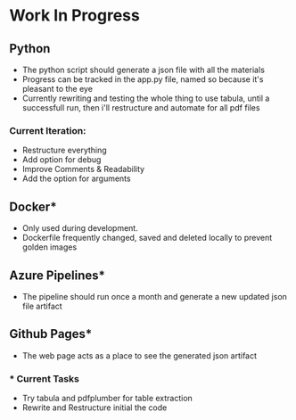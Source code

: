 # Work In Progress

## Python
- The python script should generate a json file with all the materials
- Progress can be tracked in the app.py file, named so because it's pleasant to the eye 
- Currently rewriting and testing the whole thing to use tabula, until a successfull run, then i'll restructure and automate for all pdf files
### Current Iteration: 
  - Restructure everything 
  - Add option for debug
  - Improve Comments & Readability
  - Add the option for arguments

## Docker*
- Only used during development.
- Dockerfile frequently changed, saved and deleted locally to prevent golden images


## Azure Pipelines*
- The pipeline should run once a month and generate a new updated json file artifact

## Github Pages*
- The web page acts as a place to see the generated json artifact

### * Current Tasks 
- Try tabula and pdfplumber for table extraction
- Rewrite and Restructure initial the code
